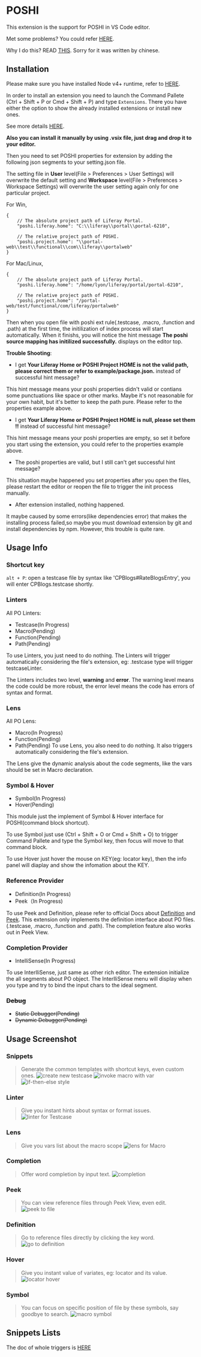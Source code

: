 # POSHI

This extension is the support for POSHI in VS Code editor. 

Met some problems? You could refer [HERE](https://github.com/haoliangwu/vscode-poshi/wiki/Snippets-List-Doc).

Why I do this? READ [THIS](./INSPIRATION.md). Sorry for it was written by chinese.

## Installation
Please make sure you have installed Node v4+ runtime, refer to [HERE](https://nodejs.org/en/).

In order to install an extension you need to launch the Command Pallete (Ctrl + Shift + P or Cmd + Shift + P) and type `Extensions`. There you have either the option to show the already installed extensions or install new ones.

See more details [HERE](https://marketplace.visualstudio.com/items?itemName=lyon.POSHI).

**Also you can install it manually by using .vsix file, just drag and drop it to your editor.**

Then you need to set POSHI properties for extension by adding the following json segments to your setting.json file. 

The setting file in **User** level(File > Preferences > User Settings) will overwrite the default setting and **Workspace** level(File > Preferences > Workspace Settings) will overwrite the user setting again only for one particular project.

For Win, 
```
{
    // The absolute project path of Liferay Portal.
    "poshi.liferay.home": "C:\\liferay\\portal\\portal-6210",

    // The relative project path of POSHI.
	"poshi.project.home": "\\portal-web\\test\\functional\\com\\liferay\\portalweb"
}
```
For Mac/Linux,
```
{
	// The absolute project path of Liferay Portal.
	"poshi.liferay.home": "/home/lyon/liferay/portal/portal-6210",

	// The relative project path of POSHI.
	"poshi.project.home": "/portal-web/test/functional/com/liferay/portalweb"
}
```

Then when you open file with poshi ext rule(.testcase, .macro, .function and .path) at the first time, the initilization of index process will start automatically. When it finishs, you will notice the hint message **The poshi source mapping has initilized successfully.** displays on the editor top.

**Trouble Shooting**:
* I get **Your Liferay Home or POSHI Project HOME is not the valid path, please correct them or refer to example/package.json.** instead of successful hint message?

This hint message means your poshi properties didn't valid or contians some punctuations like space or other marks. Maybe it's not reasonable for your own habit, but it's better to keep the path pure. Please refer to the properties example above.

* I get **Your Liferay Home or POSHI Project HOME is null, please set them !!** instead of successful hint message?

This hint message means your poshi properties are empty, so set it before you start using the extension, you could refer to the properties example above.

* The poshi properties are valid, but I still can't get successful hint message?

This situation maybe happened you set properties after you open the files, please restart the editor or reopen the file to trigger the init process manually. 

* After extension installed, nothing happened.

It maybe caused by some errors(like dependencies error) that makes the installing process failed,so maybe you must download extension by git and install dependencies by npm. However, this trouble is quite rare.


## Usage Info
### Shortcut key
``alt + P``: open a testcase file by syntax like 'CPBlogs#RateBlogsEntry', you will enter CPBlogs.testcase shortly.

### Linters
All PO Linters:
* Testcase(In Progress)
* Macro(Pending)
* Function(Pending)
* Path(Pending)

To use Linters, you just need to do nothing. The Linters will trigger automatically considering the file's extension, eg: .testcase type will trigger testcaseLinter.

The Linters includes two level, **warning** and **error**. The warning level means the code could be more robust, the error level means the code has errors of syntax and format. 

### Lens
All PO Lens:
* Macro(In Progress)
* Function(Pending)
* Path(Pending)
To use Lens, you also need to do nothing. It also triggers automatically considering the file's extension.

The Lens give the dynamic analysis about the code segments, like the vars should be set in Macro declaration. 

### Symbol & Hover
* Symbol(In Progress)
* Hover(Pending)

This module just the implement of Symbol & Hover interface for POSHI(command block shortcut). 

To use Symbol just use (Ctrl + Shift + O or Cmd + Shift + O) to trigger Command Pallete and type the Symbol key, then focus will move to that command block. 

To use Hover just hover the mouse on KEY(eg: locator key), then the info panel will diaplay and show the infomation about the KEY.

### Reference Provider
* Definition(In Progress)
* Peek（In Progress)

To use Peek and Definition, please refer to official Docs about [Definition][1] and [Peek][2]. This extension only implements the definition interface about PO files.(.testcase, .macro, .function and .path). The completion feature also works out in Peek View.

### Completion Provider
* IntelliSense(In Progress)

To use InterlliSense, just same as other rich editor. The extension initialize the all segments about PO object. The InterlliSense menu will display when you type and try to bind the input chars to the ideal segment.

### ~~Debug~~
* ~~Static Debugger(Pending)~~
* ~~Dynamic Debugger(Pending)~~

## Usage Screenshot
### Snippets
> Generate the common templates with shortcut keys, even custom ones.
![create new testcase](images/snippet1.gif)
![invoke macro with var](images/snippet2.gif)
![if-then-else style](images/snippet3.gif)

### Linter
> Give you instant hints about syntax or format issues.
![linter for Testcase](images/linter.gif)

### Lens
> Give you vars list about the macro scope
![lens for Macro](images/lens.gif)

### Completion
> Offer word completion by input text.
![completion](images/completion.gif)

### Peek
> You can view reference files through Peek View, even edit.
![peek to file](images/peek.gif)

### Definition
> Go to reference files directly by clicking the key word.
![go to definition](images/definition.gif)

### Hover
> Give you instant value of variates, eg: locator and its value.
![locator hover](images/hover.gif)

### Symbol
> You can focus on specific position of file by these symbols, say goodbye to search.
![macro symbol](images/symbol.gif)

## Snippets Lists

The doc of whole triggers is [HERE](https://github.com/haoliangwu/vscode-poshi/wiki/Snippets-List-Doc)

[1]: https://code.visualstudio.com/docs/editor/editingevolved#_go-to-definition
[2]: https://code.visualstudio.com/docs/editor/editingevolved#_peek